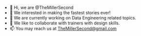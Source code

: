 - 👋 Hi, we are @TheMillerSecond
- 👀 We interested in making the fastest stories ever!
- 🌱 We are currently working on Data Engineering related topics.
- 💞️ We like to collaborate with trainers with design skills.
- 📫 You may reach us at TheMillerSecond@gmail.com

<!---
TheMillerSecond/TheMillerSecond is a ✨ special ✨ repository because its `README.md` (this file) appears on your GitHub profile.
You can click the Preview link to take a look at your changes. ssdsd
--->
